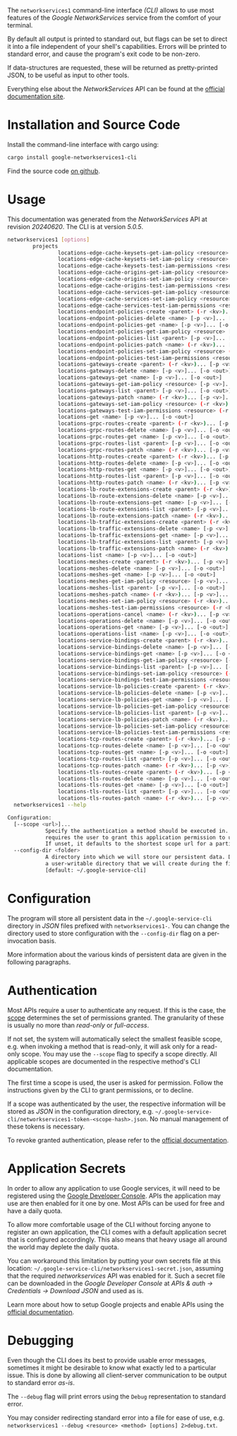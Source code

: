 <!---
DO NOT EDIT !
This file was generated automatically from 'src/generator/templates/cli/README.md.mako'
DO NOT EDIT !
-->
The `networkservices1` command-line interface *(CLI)* allows to use most features of the *Google NetworkServices* service from the comfort of your terminal.

By default all output is printed to standard out, but flags can be set to direct it into a file independent of your shell's
capabilities. Errors will be printed to standard error, and cause the program's exit code to be non-zero.

If data-structures are requested, these will be returned as pretty-printed JSON, to be useful as input to other tools.

Everything else about the *NetworkServices* API can be found at the
[official documentation site](https://cloud.google.com/networking).

# Installation and Source Code

Install the command-line interface with cargo using:

```bash
cargo install google-networkservices1-cli
```

Find the source code [on github](https://github.com/Byron/google-apis-rs/tree/main/gen/networkservices1-cli).

# Usage

This documentation was generated from the *NetworkServices* API at revision *20240620*. The CLI is at version *5.0.5*.

```bash
networkservices1 [options]
        projects
                locations-edge-cache-keysets-get-iam-policy <resource> [-p <v>]... [-o <out>]
                locations-edge-cache-keysets-set-iam-policy <resource> (-r <kv>)... [-p <v>]... [-o <out>]
                locations-edge-cache-keysets-test-iam-permissions <resource> (-r <kv>)... [-p <v>]... [-o <out>]
                locations-edge-cache-origins-get-iam-policy <resource> [-p <v>]... [-o <out>]
                locations-edge-cache-origins-set-iam-policy <resource> (-r <kv>)... [-p <v>]... [-o <out>]
                locations-edge-cache-origins-test-iam-permissions <resource> (-r <kv>)... [-p <v>]... [-o <out>]
                locations-edge-cache-services-get-iam-policy <resource> [-p <v>]... [-o <out>]
                locations-edge-cache-services-set-iam-policy <resource> (-r <kv>)... [-p <v>]... [-o <out>]
                locations-edge-cache-services-test-iam-permissions <resource> (-r <kv>)... [-p <v>]... [-o <out>]
                locations-endpoint-policies-create <parent> (-r <kv>)... [-p <v>]... [-o <out>]
                locations-endpoint-policies-delete <name> [-p <v>]... [-o <out>]
                locations-endpoint-policies-get <name> [-p <v>]... [-o <out>]
                locations-endpoint-policies-get-iam-policy <resource> [-p <v>]... [-o <out>]
                locations-endpoint-policies-list <parent> [-p <v>]... [-o <out>]
                locations-endpoint-policies-patch <name> (-r <kv>)... [-p <v>]... [-o <out>]
                locations-endpoint-policies-set-iam-policy <resource> (-r <kv>)... [-p <v>]... [-o <out>]
                locations-endpoint-policies-test-iam-permissions <resource> (-r <kv>)... [-p <v>]... [-o <out>]
                locations-gateways-create <parent> (-r <kv>)... [-p <v>]... [-o <out>]
                locations-gateways-delete <name> [-p <v>]... [-o <out>]
                locations-gateways-get <name> [-p <v>]... [-o <out>]
                locations-gateways-get-iam-policy <resource> [-p <v>]... [-o <out>]
                locations-gateways-list <parent> [-p <v>]... [-o <out>]
                locations-gateways-patch <name> (-r <kv>)... [-p <v>]... [-o <out>]
                locations-gateways-set-iam-policy <resource> (-r <kv>)... [-p <v>]... [-o <out>]
                locations-gateways-test-iam-permissions <resource> (-r <kv>)... [-p <v>]... [-o <out>]
                locations-get <name> [-p <v>]... [-o <out>]
                locations-grpc-routes-create <parent> (-r <kv>)... [-p <v>]... [-o <out>]
                locations-grpc-routes-delete <name> [-p <v>]... [-o <out>]
                locations-grpc-routes-get <name> [-p <v>]... [-o <out>]
                locations-grpc-routes-list <parent> [-p <v>]... [-o <out>]
                locations-grpc-routes-patch <name> (-r <kv>)... [-p <v>]... [-o <out>]
                locations-http-routes-create <parent> (-r <kv>)... [-p <v>]... [-o <out>]
                locations-http-routes-delete <name> [-p <v>]... [-o <out>]
                locations-http-routes-get <name> [-p <v>]... [-o <out>]
                locations-http-routes-list <parent> [-p <v>]... [-o <out>]
                locations-http-routes-patch <name> (-r <kv>)... [-p <v>]... [-o <out>]
                locations-lb-route-extensions-create <parent> (-r <kv>)... [-p <v>]... [-o <out>]
                locations-lb-route-extensions-delete <name> [-p <v>]... [-o <out>]
                locations-lb-route-extensions-get <name> [-p <v>]... [-o <out>]
                locations-lb-route-extensions-list <parent> [-p <v>]... [-o <out>]
                locations-lb-route-extensions-patch <name> (-r <kv>)... [-p <v>]... [-o <out>]
                locations-lb-traffic-extensions-create <parent> (-r <kv>)... [-p <v>]... [-o <out>]
                locations-lb-traffic-extensions-delete <name> [-p <v>]... [-o <out>]
                locations-lb-traffic-extensions-get <name> [-p <v>]... [-o <out>]
                locations-lb-traffic-extensions-list <parent> [-p <v>]... [-o <out>]
                locations-lb-traffic-extensions-patch <name> (-r <kv>)... [-p <v>]... [-o <out>]
                locations-list <name> [-p <v>]... [-o <out>]
                locations-meshes-create <parent> (-r <kv>)... [-p <v>]... [-o <out>]
                locations-meshes-delete <name> [-p <v>]... [-o <out>]
                locations-meshes-get <name> [-p <v>]... [-o <out>]
                locations-meshes-get-iam-policy <resource> [-p <v>]... [-o <out>]
                locations-meshes-list <parent> [-p <v>]... [-o <out>]
                locations-meshes-patch <name> (-r <kv>)... [-p <v>]... [-o <out>]
                locations-meshes-set-iam-policy <resource> (-r <kv>)... [-p <v>]... [-o <out>]
                locations-meshes-test-iam-permissions <resource> (-r <kv>)... [-p <v>]... [-o <out>]
                locations-operations-cancel <name> (-r <kv>)... [-p <v>]... [-o <out>]
                locations-operations-delete <name> [-p <v>]... [-o <out>]
                locations-operations-get <name> [-p <v>]... [-o <out>]
                locations-operations-list <name> [-p <v>]... [-o <out>]
                locations-service-bindings-create <parent> (-r <kv>)... [-p <v>]... [-o <out>]
                locations-service-bindings-delete <name> [-p <v>]... [-o <out>]
                locations-service-bindings-get <name> [-p <v>]... [-o <out>]
                locations-service-bindings-get-iam-policy <resource> [-p <v>]... [-o <out>]
                locations-service-bindings-list <parent> [-p <v>]... [-o <out>]
                locations-service-bindings-set-iam-policy <resource> (-r <kv>)... [-p <v>]... [-o <out>]
                locations-service-bindings-test-iam-permissions <resource> (-r <kv>)... [-p <v>]... [-o <out>]
                locations-service-lb-policies-create <parent> (-r <kv>)... [-p <v>]... [-o <out>]
                locations-service-lb-policies-delete <name> [-p <v>]... [-o <out>]
                locations-service-lb-policies-get <name> [-p <v>]... [-o <out>]
                locations-service-lb-policies-get-iam-policy <resource> [-p <v>]... [-o <out>]
                locations-service-lb-policies-list <parent> [-p <v>]... [-o <out>]
                locations-service-lb-policies-patch <name> (-r <kv>)... [-p <v>]... [-o <out>]
                locations-service-lb-policies-set-iam-policy <resource> (-r <kv>)... [-p <v>]... [-o <out>]
                locations-service-lb-policies-test-iam-permissions <resource> (-r <kv>)... [-p <v>]... [-o <out>]
                locations-tcp-routes-create <parent> (-r <kv>)... [-p <v>]... [-o <out>]
                locations-tcp-routes-delete <name> [-p <v>]... [-o <out>]
                locations-tcp-routes-get <name> [-p <v>]... [-o <out>]
                locations-tcp-routes-list <parent> [-p <v>]... [-o <out>]
                locations-tcp-routes-patch <name> (-r <kv>)... [-p <v>]... [-o <out>]
                locations-tls-routes-create <parent> (-r <kv>)... [-p <v>]... [-o <out>]
                locations-tls-routes-delete <name> [-p <v>]... [-o <out>]
                locations-tls-routes-get <name> [-p <v>]... [-o <out>]
                locations-tls-routes-list <parent> [-p <v>]... [-o <out>]
                locations-tls-routes-patch <name> (-r <kv>)... [-p <v>]... [-o <out>]
  networkservices1 --help

Configuration:
  [--scope <url>]...
            Specify the authentication a method should be executed in. Each scope
            requires the user to grant this application permission to use it.
            If unset, it defaults to the shortest scope url for a particular method.
  --config-dir <folder>
            A directory into which we will store our persistent data. Defaults to
            a user-writable directory that we will create during the first invocation.
            [default: ~/.google-service-cli]

```

# Configuration

The program will store all persistent data in the `~/.google-service-cli` directory in *JSON* files prefixed with `networkservices1-`.  You can change the directory used to store configuration with the `--config-dir` flag on a per-invocation basis.

More information about the various kinds of persistent data are given in the following paragraphs.

# Authentication

Most APIs require a user to authenticate any request. If this is the case, the [scope][scopes] determines the 
set of permissions granted. The granularity of these is usually no more than *read-only* or *full-access*.

If not set, the system will automatically select the smallest feasible scope, e.g. when invoking a
method that is read-only, it will ask only for a read-only scope. 
You may use the `--scope` flag to specify a scope directly. 
All applicable scopes are documented in the respective method's CLI documentation.

The first time a scope is used, the user is asked for permission. Follow the instructions given 
by the CLI to grant permissions, or to decline.

If a scope was authenticated by the user, the respective information will be stored as *JSON* in the configuration
directory, e.g. `~/.google-service-cli/networkservices1-token-<scope-hash>.json`. No manual management of these tokens
is necessary.

To revoke granted authentication, please refer to the [official documentation][revoke-access].

# Application Secrets

In order to allow any application to use Google services, it will need to be registered using the 
[Google Developer Console][google-dev-console]. APIs the application may use are then enabled for it
one by one. Most APIs can be used for free and have a daily quota.

To allow more comfortable usage of the CLI without forcing anyone to register an own application, the CLI
comes with a default application secret that is configured accordingly. This also means that heavy usage
all around the world may deplete the daily quota.

You can workaround this limitation by putting your own secrets file at this location: 
`~/.google-service-cli/networkservices1-secret.json`, assuming that the required *networkservices* API 
was enabled for it. Such a secret file can be downloaded in the *Google Developer Console* at 
*APIs & auth -> Credentials -> Download JSON* and used as is.

Learn more about how to setup Google projects and enable APIs using the [official documentation][google-project-new].


# Debugging

Even though the CLI does its best to provide usable error messages, sometimes it might be desirable to know
what exactly led to a particular issue. This is done by allowing all client-server communication to be 
output to standard error *as-is*.

The `--debug` flag will print errors using the `Debug` representation to standard error.

You may consider redirecting standard error into a file for ease of use, e.g. `networkservices1 --debug <resource> <method> [options] 2>debug.txt`.


[scopes]: https://developers.google.com/+/api/oauth#scopes
[revoke-access]: http://webapps.stackexchange.com/a/30849
[google-dev-console]: https://console.developers.google.com/
[google-project-new]: https://developers.google.com/console/help/new/

